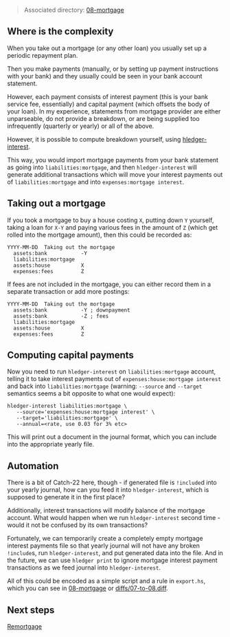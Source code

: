 > Associated directory:
> [08-mortgage](../tree/master/08-mortgage)

## Where is the complexity

When you take out a mortgage (or any other loan) you usually set up a periodic repayment plan.

Then you make payments (manually, or by setting up payment instructions with your bank) and they
usually could be seen in your bank account statement.

However, each payment consists of interest payment (this is your bank service fee, essentially) and capital payment (which offsets the body of your loan). In my experience, statements from mortgage provider are either unparseable, do not provide a breakdown, or are being supplied too infrequently (quarterly or yearly) or all of the above.

However, it is possible to compute breakdown yourself, using [hledger-interest](http://hackage.haskell.org/package/hledger-interest).

This way, you would import mortgage payments from your bank statement as going into `liabilities:mortgage`, and then `hledger-interest` will generate additional transactions which will move your interest payments out of `liabilities:mortgage` and into `expenses:mortgage interest`. 

## Taking out a mortgage

If you took a mortgage to buy a house costing `X`, putting down `Y` yourself, taking a loan for `X-Y` and paying various fees in the amount of `Z` (which get rolled into the mortgage amount), then this could be recorded as:
```
YYYY-MM-DD  Taking out the mortgage
  assets:bank           -Y
  liabilities:mortgage
  assets:house          X
  expenses:fees         Z
```

If fees are not included in the mortgage, you can either record them in a separate transaction or add more postings:
```
YYYY-MM-DD  Taking out the mortgage
  assets:bank           -Y ; downpayment
  assets:bank           -Z ; fees
  liabilities:mortgage
  assets:house          X
  expenses:fees         Z
```

## Computing capital payments

Now you need to run `hledger-interest` on `liabilities:mortgage` account, telling it to take interest payments out of `expenses:house:mortgage interest` and back into `liabilities:mortgage` (warning: `--source` and `--target` semantics seems a bit opposite to what one would expect):
```
hledger-interest liabilities:mortgage \
   --source='expenses:house:mortgage interest' \
   --target='liabilities:mortgage' \
   --annual=<rate, use 0.03 for 3% etc>
```

This will print out a document in the journal format, which you can include into the appropriate yearly file.

## Automation

There is a bit of Catch-22 here, though - if generated file is `!include`d into your yearly journal, how can you feed it into `hledger-interest`, which is supposed to generate it in the first place?

Additionally, interest transactions will modify balance of the mortgage account. What would happen when we run `hledger-interest` second time - would it not be confused by its own transactions?

Fortunately, we can temporarily create a completely empty mortgage interest payments file so that yearly journal will not have any broken `!include`s, run `hledger-interest`, and put generated data into the file.
And in the future, we can use `hledger print` to ignore mortgage interest payment transactions as we feed journal into `hledger-interest`. 

All of this could be encoded as a simple script and a rule in `export.hs`, which you can see in [08-mortgage](../tree/master/08-mortgage) or [diffs/07-to-08.diff](../tree/master/diffs/07-to-08.diff).

## Next steps

[Remortgage](Remortgage)
